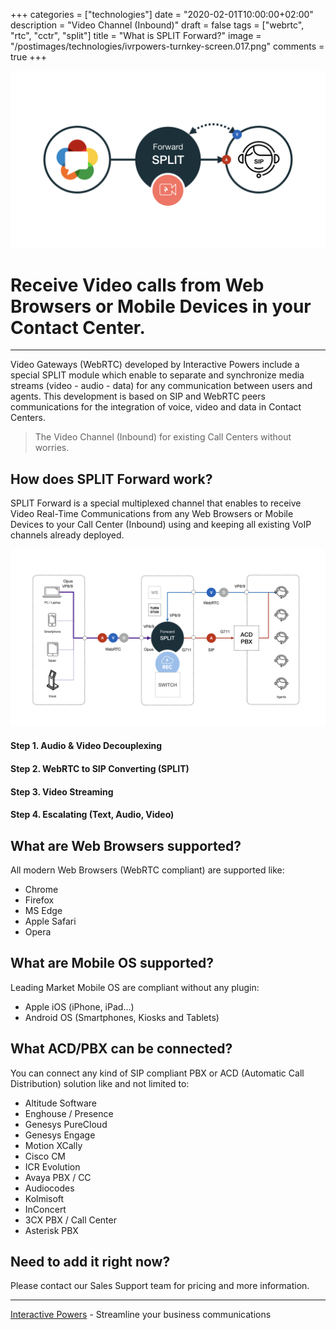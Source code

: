 +++
categories = ["technologies"]
date = "2020-02-01T10:00:00+02:00"
description = "Video Channel (Inbound)"
draft = false
tags = ["webrtc", "rtc", "cctr", "split"]
title = "What is SPLIT Forward?"
image = "/postimages/technologies/ivrpowers-turnkey-screen.017.png"
comments = true
+++

![SPLIT Forward](/postimages/technologies/ivrpowers-turnkey-screen.017.png)

#	Receive Video calls from Web Browsers or Mobile Devices in your Contact Center.
---

Video Gateways (WebRTC) developed by Interactive Powers include a special SPLIT module which enable to separate and synchronize media streams (video - audio - data) for any communication between users and agents. This development is based on SIP and WebRTC peers communications for the integration of voice, video and data in Contact Centers.

> The Video Channel (Inbound) for existing Call Centers without worries.

## How does SPLIT Forward work?

SPLIT Forward is a special multiplexed channel that enables to receive Video Real-Time Communications from any Web Browsers or Mobile Devices to your Call Center (Inbound) using and keeping all existing VoIP channels already deployed.

![SPLIT Forward](/postimages/technologies/ivrpowers-turnkey-screen.020.png)

####	Step 1. Audio & Video Decouplexing

####	Step 2. WebRTC to SIP Converting (SPLIT)

####	Step 3. Video Streaming

####	Step 4. Escalating (Text, Audio, Video)

##	What are Web Browsers supported?

All modern Web Browsers (WebRTC compliant) are supported like:

* Chrome
* Firefox
* MS Edge
* Apple Safari
* Opera

##	What are Mobile OS supported?

Leading Market Mobile OS are compliant without any plugin:

* Apple iOS (iPhone, iPad…)
* Android OS (Smartphones, Kiosks and Tablets)

##	What ACD/PBX can be connected?

You can connect any kind of SIP compliant PBX or ACD (Automatic Call Distribution) solution like and not limited to:

* Altitude Software
* Enghouse / Presence
* Genesys PureCloud
* Genesys Engage
* Motion XCally
* Cisco CM
* ICR Evolution
* Avaya PBX / CC
* Audiocodes
* Kolmisoft
* InConcert
* 3CX PBX / Call Center
* Asterisk PBX

##	Need to add it right now?

Please contact our Sales Support team for pricing and more information.

---
[Interactive Powers](http://www.ivrpowers.com/) - Streamline your business communications
